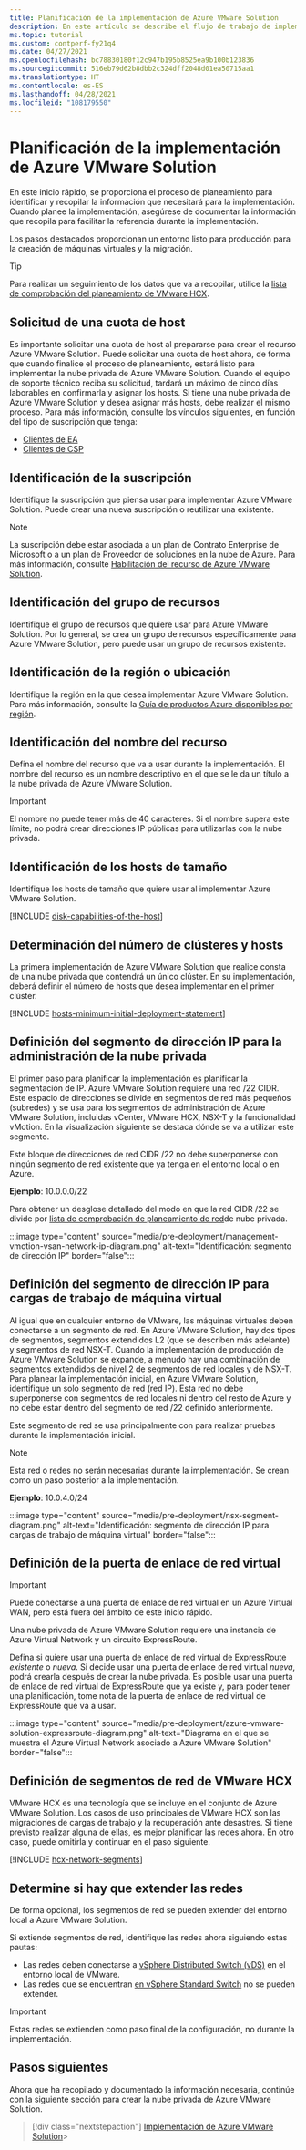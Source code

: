 ```yaml
---
title: Planificación de la implementación de Azure VMware Solution
description: En este artículo se describe el flujo de trabajo de implementación de Azure VMware Solution.  El resultado final es un entorno listo para la creación y migración de máquinas virtuales (VM).
ms.topic: tutorial
ms.custom: contperf-fy21q4
ms.date: 04/27/2021
ms.openlocfilehash: bc78830180f12c947b195b8525ea9b100b123836
ms.sourcegitcommit: 516eb79d62b8dbb2c324dff2048d01ea50715aa1
ms.translationtype: HT
ms.contentlocale: es-ES
ms.lasthandoff: 04/28/2021
ms.locfileid: "108179550"
---
```

# <a name="plan-the-azure-vmware-solution-deployment"></a>Planificación de la implementación de Azure VMware Solution

En este inicio rápido, se proporciona el proceso de planeamiento para identificar y recopilar la información que necesitará para la implementación. Cuando planee la implementación, asegúrese de documentar la información que recopila para facilitar la referencia durante la implementación.

Los pasos destacados proporcionan un entorno listo para producción para la creación de máquinas virtuales y la migración. 

>[!TIP]
>Para realizar un seguimiento de los datos que va a recopilar, utilice la [lista de comprobación del planeamiento de VMware HCX](https://www.virtualworkloads.com/2021/04/hcx-planning-checklist/).


## <a name="request-a-host-quota"></a>Solicitud de una cuota de host 

Es importante solicitar una cuota de host al prepararse para crear el recurso Azure VMware Solution. Puede solicitar una cuota de host ahora, de forma que cuando finalice el proceso de planeamiento, estará listo para implementar la nube privada de Azure VMware Solution. Cuando el equipo de soporte técnico reciba su solicitud, tardará un máximo de cinco días laborables en confirmarla y asignar los hosts. Si tiene una nube privada de Azure VMware Solution y desea asignar más hosts, debe realizar el mismo proceso. Para más información, consulte los vínculos siguientes, en función del tipo de suscripción que tenga:
- [Clientes de EA](enable-azure-vmware-solution.md?tabs=azure-portal#request-host-quota-for-ea-customers)
- [Clientes de CSP](enable-azure-vmware-solution.md?tabs=azure-portal#request-host-quota-for-csp-customers)

## <a name="identify-the-subscription"></a>Identificación de la suscripción

Identifique la suscripción que piensa usar para implementar Azure VMware Solution.  Puede crear una nueva suscripción o reutilizar una existente.

>[!NOTE]
>La suscripción debe estar asociada a un plan de Contrato Enterprise de Microsoft o a un plan de Proveedor de soluciones en la nube de Azure. Para más información, consulte [Habilitación del recurso de Azure VMware Solution](enable-azure-vmware-solution.md).

## <a name="identify-the-resource-group"></a>Identificación del grupo de recursos

Identifique el grupo de recursos que quiere usar para Azure VMware Solution.  Por lo general, se crea un grupo de recursos específicamente para Azure VMware Solution, pero puede usar un grupo de recursos existente.

## <a name="identify-the-region-or-location"></a>Identificación de la región o ubicación

Identifique la región en la que desea implementar Azure VMware Solution.  Para más información, consulte la [Guía de productos Azure disponibles por región](https://azure.microsoft.com/en-us/global-infrastructure/services/?products=azure-vmware).

## <a name="identify-the-resource-name"></a>Identificación del nombre del recurso

Defina el nombre del recurso que va a usar durante la implementación.  El nombre del recurso es un nombre descriptivo en el que se le da un título a la nube privada de Azure VMware Solution.

>[!IMPORTANT]
>El nombre no puede tener más de 40 caracteres. Si el nombre supera este límite, no podrá crear direcciones IP públicas para utilizarlas con la nube privada. 

## <a name="identify-the-size-hosts"></a>Identificación de los hosts de tamaño

Identifique los hosts de tamaño que quiere usar al implementar Azure VMware Solution.  

[!INCLUDE [disk-capabilities-of-the-host](includes/disk-capabilities-of-the-host.md)]

## <a name="determine-the-number-of-clusters-and-hosts"></a>Determinación del número de clústeres y hosts

La primera implementación de Azure VMware Solution que realice consta de una nube privada que contendrá un único clúster. En su implementación, deberá definir el número de hosts que desea implementar en el primer clúster.

[!INCLUDE [hosts-minimum-initial-deployment-statement](includes/hosts-minimum-initial-deployment-statement.md)]

## <a name="define-the-ip-address-segment-for-private-cloud-management"></a>Definición del segmento de dirección IP para la administración de la nube privada

El primer paso para planificar la implementación es planificar la segmentación de IP. Azure VMware Solution requiere una red /22 CIDR. Este espacio de direcciones se divide en segmentos de red más pequeños (subredes) y se usa para los segmentos de administración de Azure VMware Solution, incluidas vCenter, VMware HCX, NSX-T y la funcionalidad vMotion. En la visualización siguiente se destaca dónde se va a utilizar este segmento.

Este bloque de direcciones de red CIDR /22 no debe superponerse con ningún segmento de red existente que ya tenga en el entorno local o en Azure.

**Ejemplo**: 10.0.0.0/22

Para obtener un desglose detallado del modo en que la red CIDR /22 se divide por [lista de comprobación de planeamiento de red](tutorial-network-checklist.md#routing-and-subnet-considerations)de nube privada.

:::image type="content" source="media/pre-deployment/management-vmotion-vsan-network-ip-diagram.png" alt-text="Identificación: segmento de dirección IP" border="false":::  

## <a name="define-the-ip-address-segment-for-vm-workloads"></a>Definición del segmento de dirección IP para cargas de trabajo de máquina virtual

Al igual que en cualquier entorno de VMware, las máquinas virtuales deben conectarse a un segmento de red. En Azure VMware Solution, hay dos tipos de segmentos, segmentos extendidos L2 (que se describen más adelante) y segmentos de red NSX-T. Cuando la implementación de producción de Azure VMware Solution se expande, a menudo hay una combinación de segmentos extendidos de nivel 2 de segmentos de red locales y de NSX-T. Para planear la implementación inicial, en Azure VMware Solution, identifique un solo segmento de red (red IP). Esta red no debe superponerse con segmentos de red locales ni dentro del resto de Azure y no debe estar dentro del segmento de red /22 definido anteriormente.

Este segmento de red se usa principalmente con para realizar pruebas durante la implementación inicial.

>[!NOTE]
>Esta red o redes no serán necesarias durante la implementación. Se crean como un paso posterior a la implementación.
  
**Ejemplo**: 10.0.4.0/24

:::image type="content" source="media/pre-deployment/nsx-segment-diagram.png" alt-text="Identificación: segmento de dirección IP para cargas de trabajo de máquina virtual" border="false":::     

## <a name="define-the-virtual-network-gateway"></a>Definición de la puerta de enlace de red virtual

>[!IMPORTANT]
>Puede conectarse a una puerta de enlace de red virtual en un Azure Virtual WAN, pero está fuera del ámbito de este inicio rápido.

Una nube privada de Azure VMware Solution requiere una instancia de Azure Virtual Network y un circuito ExpressRoute.  

Defina si quiere usar una puerta de enlace de red virtual de ExpressRoute *existente* o *nueva*.  Si decide usar una puerta de enlace de red virtual *nueva*, podrá crearla después de crear la nube privada. Es posible usar una puerta de enlace de red virtual de ExpressRoute que ya existe y, para poder tener una planificación, tome nota de la puerta de enlace de red virtual de ExpressRoute que va a usar. 

:::image type="content" source="media/pre-deployment/azure-vmware-solution-expressroute-diagram.png" alt-text="Diagrama en el que se muestra el Azure Virtual Network asociado a Azure VMware Solution" border="false":::



## <a name="define-vmware-hcx-network-segments"></a>Definición de segmentos de red de VMware HCX

VMware HCX es una tecnología que se incluye en el conjunto de Azure VMware Solution. Los casos de uso principales de VMware HCX son las migraciones de cargas de trabajo y la recuperación ante desastres. Si tiene previsto realizar alguna de ellas, es mejor planificar las redes ahora. En otro caso, puede omitirla y continuar en el paso siguiente.

[!INCLUDE [hcx-network-segments](includes/hcx-network-segments.md)]

## <a name="determine-whether-to-extend-your-networks"></a>Determine si hay que extender las redes

De forma opcional, los segmentos de red se pueden extender del entorno local a Azure VMware Solution. 

Si extiende segmentos de red, identifique las redes ahora siguiendo estas pautas:

- Las redes deben conectarse a [vSphere Distributed Switch (vDS)](https://docs.vmware.com/en/VMware-vSphere/6.7/com.vmware.vsphere.networking.doc/GUID-B15C6A13-797E-4BCB-B9D9-5CBC5A60C3A6.html) en el entorno local de VMware.  
- Las redes que se encuentran [en vSphere Standard Switch](https://docs.vmware.com/en/VMware-vSphere/6.7/com.vmware.vsphere.networking.doc/GUID-350344DE-483A-42ED-B0E2-C811EE927D59.html) no se pueden extender.

>[!IMPORTANT]
>Estas redes se extienden como paso final de la configuración, no durante la implementación.


## <a name="next-steps"></a>Pasos siguientes
Ahora que ha recopilado y documentado la información necesaria, continúe con la siguiente sección para crear la nube privada de Azure VMware Solution.

> [!div class="nextstepaction"]
> [Implementación de Azure VMware Solution](deploy-azure-vmware-solution.md)> 
